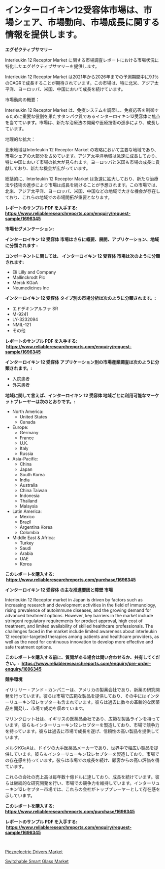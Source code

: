 <p><h1>インターロイキン12受容体市場は、市場シェア、市場動向、市場成長に関する情報を提供します。</h1></p><p><strong>エグゼクティブサマリー</strong></p>
<p><p>Interleukin 12 Receptor Market に関する市場調査レポートにおける市場状況に特化したエグゼクティブサマリーを提供します。</p><p>Interleukin 12 Receptor Market は2021年から2026年までの予測期間中に9.1％のCAGRで成長することが期待されています。この市場は、特に北米、アジア太平洋、ヨーロッパ、米国、中国において成長を続けています。</p><p>市場動向の概要：</p><p>Interleukin 12 Receptor Market は、免疫システムを調節し、免疫応答を制御するために重要な役割を果たすタンパク質であるインターロイキン12受容体に焦点を当てています。市場は、新たな治療法の開発や医療技術の進歩により、成長しています。</p><p>地理的な拡大：</p><p>北米地域はInterleukin 12 Receptor Market の攻略において主要な地域であり、市場シェアの大部分を占めています。アジア太平洋地域は急速に成長しており、特に中国において市場の拡大が見られます。ヨーロッパと米国も市場の成長に貢献しており、新たな機会が広がっています。</p><p>総括的に、Interleukin 12 Receptor Market は急速に拡大しており、新たな治療法や技術の進歩により市場は成長を続けることが予想されます。この市場では、北米、アジア太平洋、ヨーロッパ、米国、中国などの地域で大きな機会が存在しており、これらの地域での市場開拓が重要となります。</p></p>
<p><strong>レポートのサンプル PDF を入手する: <a href="https://www.reliableresearchreports.com/enquiry/request-sample/1696345">https://www.reliableresearchreports.com/enquiry/request-sample/1696345</a></strong></p>
<p><strong>市場セグメンテーション:</strong></p>
<p><strong> インターロイキン 12 受容体 市場はさらに概要、展開、アプリケーション、地域に分類されます :</strong></p>
<p><strong>コンポーネントに関しては、 インターロイキン 12 受容体 市場は次のように分類されます: &nbsp;</strong></p>
<p><ul><li>Eli Lilly and Company</li><li>Mallinckrodt Plc</li><li>Merck KGaA</li><li>Neumedicines Inc</li></ul></p>
<p><strong> インターロイキン 12 受容体 タイプ別の市場分析は次のように分類されます。:</strong></p>
<p><ul><li>エドデキンアルファ SR</li><li>M-9241</li><li>LY-3232094</li><li>NMIL-121</li><li>その他</li></ul></p>
<p><strong>レポートのサンプル PDF を入手する: &nbsp;<a href="https://www.reliableresearchreports.com/enquiry/request-sample/1696345">https://www.reliableresearchreports.com/enquiry/request-sample/1696345</a></strong></p>
<p><strong> インターロイキン 12 受容体 アプリケーション別の市場産業調査は次のように分類されます。:</strong></p>
<p><ul><li>入院患者</li><li>外来患者</li></ul></p>
<p><strong>地域に関して言えば、インターロイキン 12 受容体 地域ごとに利用可能なマーケットプレーヤーは次のとおりです。:</strong></p>
<p><ul>
    <li>
        North America:
        <ul>
            <li>United States</li>
            <li>Canada</li>
        </ul>
    </li>
    <li>
        Europe:
        <ul>
            <li>Germany</li>
            <li>France</li>
            <li>U.K.</li>
            <li>Italy</li>
            <li>Russia</li>
        </ul>
    </li>
    <li>
        Asia-Pacific:
        <ul>
            <li>China</li>
            <li>Japan</li>
            <li>South Korea</li>
            <li>India</li>
            <li>Australia</li>
            <li>China Taiwan</li>
            <li>Indonesia</li>
            <li>Thailand</li>
            <li>Malaysia</li>
        </ul>
    </li>
    <li>
        Latin America:
        <ul>
            <li>Mexico</li>
            <li>Brazil</li>
            <li>Argentina Korea</li>
            <li>Colombia</li>
        </ul>
    </li>
    <li>
        Middle East & Africa:
        <ul>
            <li>Turkey</li>
            <li>Saudi</li>
            <li>Arabia</li>
            <li>UAE</li>
            <li>Korea</li>
        </ul>
    </li>
    </ul></p>
<p><strong>このレポートを購入する: &nbsp;<a href="https://www.reliableresearchreports.com/purchase/1696345">https://www.reliableresearchreports.com/purchase/1696345</a></strong></p>
<p><strong>インターロイキン 12 受容体 の主な推進要因と障壁 市場</strong></p>
<p><p>Interleukin 12 Receptor market in Japan is driven by factors such as increasing research and development activities in the field of immunology, rising prevalence of autoimmune diseases, and the growing demand for advanced treatment options. However, key barriers in the market include stringent regulatory requirements for product approval, high cost of treatment, and limited availability of skilled healthcare professionals. The challenges faced in the market include limited awareness about interleukin 12 receptor-targeted therapies among patients and healthcare providers, as well as the need for continuous innovation to develop more effective and safe treatment options.</p></p>
<p><strong>このレポートを購入する前に、質問がある場合は問い合わせるか、共有してください。:&nbsp; <a href="https://www.reliableresearchreports.com/enquiry/pre-order-enquiry/1696345">https://www.reliableresearchreports.com/enquiry/pre-order-enquiry/1696345</a></strong></p>
<p><strong>競争環境</strong></p>
<p><p>イリリリー・アンド・カンパニーは、アメリカの製薬会社であり、新薬の研究開発を行っています。彼らは市場で広範な製品を提供しており、その中にはインターリューキン12レセプターも含まれています。彼らは過去に数々の革新的な医薬品を開発し、市場で成功を収めています。</p><p>マリンクロット社は、イギリスの医薬品会社であり、広範な製品ラインを持っています。彼らもインターリューキン12レセプターを製造しており、市場で競争力を持っています。彼らは過去に市場で成長を遂げ、信頼性の高い製品を提供しています。</p><p>メルクKGaAは、ドイツの大手医薬品メーカーであり、世界中で幅広い製品を提供しています。彼らもインターリューキン12レセプターを製造しており、市場での存在感を持っています。彼らは市場での成長を続け、顧客からの高い評価を得ています。</p><p>これらの会社の売上高は毎年数十億ドルに達しており、成長を続けています。彼らは継続的な研究開発を行い、市場での競争力を維持しています。インターリューキン12レセプター市場では、これらの会社がトッププレーヤーとして存在感を示しています。</p></p>
<p><strong>このレポートを購入する: &nbsp; <a href="https://www.reliableresearchreports.com/purchase/1696345">https://www.reliableresearchreports.com/purchase/1696345</a></strong></p>
<p><strong>レポートのサンプル PDF を入手する: &nbsp;<a href="https://www.reliableresearchreports.com/enquiry/request-sample/1696345">https://www.reliableresearchreports.com/enquiry/request-sample/1696345</a></strong><strong></strong></p>
<p>&nbsp;</p>
<p><p><a href="https://view.publitas.com/reportprime-1/piezoelectric-drivers-market-share-market-new-trends-analysis-report-by-type-by-application-by-end-use-by-region-and-segment-forecasts-2024-2031/">Piezoelectric Drivers Market</a></p><p><a href="https://silk-columnist-571.notion.site/Switchable-Smart-Glass-Market-Research-Report-Provides-Critical-Insights-that-can-help-Shape-Busines-0e2c707bfa104c0eae6f844f6fe8b8a1">Switchable Smart Glass Market</a></p></p>